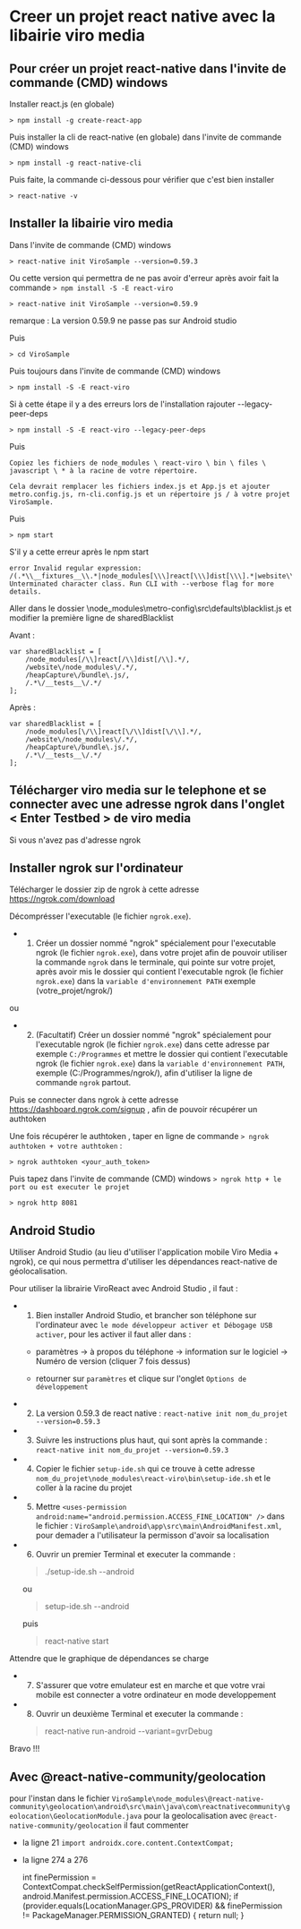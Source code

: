 # Creer un projet react native avec la libairie viro media

## Pour créer un projet react-native dans l'invite de commande (CMD) windows

Installer react.js (en globale)

    > npm install -g create-react-app

Puis installer la cli de react-native (en globale) dans l'invite de commande (CMD) windows

    > npm install -g react-native-cli

Puis faite, la commande ci-dessous pour vérifier que c'est bien installer 

    > react-native -v


## Installer la libairie viro media 

Dans l'invite de commande (CMD) windows

    > react-native init ViroSample --version=0.59.3

Ou cette version qui permettra de ne pas avoir d'erreur après avoir fait la commande `> npm install -S -E react-viro`

    > react-native init ViroSample --version=0.59.9

remarque : La version 0.59.9 ne passe pas sur Android studio

Puis 

    > cd ViroSample

Puis toujours dans l'invite de commande (CMD) windows

    > npm install -S -E react-viro

Si à cette étape il y a des erreurs lors de l'installation rajouter --legacy-peer-deps

    > npm install -S -E react-viro --legacy-peer-deps


Puis 


    Copiez les fichiers de node_modules \ react-viro \ bin \ files \ javascript \ * à la racine de votre répertoire.

    Cela devrait remplacer les fichiers index.js et App.js et ajouter metro.config.js, rn-cli.config.js et un répertoire js / à votre projet ViroSample.

Puis

    > npm start

S'il y a cette erreur après le npm start

    error Invalid regular expression: /(.*\\__fixtures__\\.*|node_modules[\\\]react[\\\]dist[\\\].*|website\\node_modules\\.*|heapCapture\\bundle\.js|.*\\__tests__\\.*)$/: Unterminated character class. Run CLI with --verbose flag for more details.

Aller dans le dossier \node_modules\metro-config\src\defaults\blacklist.js et modifier la première ligne de sharedBlacklist

Avant :

    var sharedBlacklist = [
        /node_modules[/\\]react[/\\]dist[/\\].*/,
        /website\/node_modules\/.*/,
        /heapCapture\/bundle\.js/,
        /.*\/__tests__\/.*/
    ];

Après :

    var sharedBlacklist = [
        /node_modules[\/\\]react[\/\\]dist[\/\\].*/,
        /website\/node_modules\/.*/,
        /heapCapture\/bundle\.js/,
        /.*\/__tests__\/.*/
    ];



## Télécharger viro media sur le telephone et se connecter avec une adresse ngrok dans l'onglet < Enter Testbed > de viro media

Si vous n'avez pas d'adresse ngrok

## Installer ngrok sur l'ordinateur

Télécharger le dossier zip de ngrok à cette adresse https://ngrok.com/download 

Décomprésser l'executable (le fichier `ngrok.exe`). 

- 1) Créer un dossier nommé "ngrok" spécialement pour l'executable ngrok (le fichier `ngrok.exe`), dans votre projet afin de pouvoir utiliser la commande `ngrok` dans le terminale, qui pointe sur votre projet, après avoir mis le dossier qui contient l'executable ngrok (le fichier `ngrok.exe`) dans la `variable d'environnement PATH` exemple (votre_projet/ngrok/)

ou

- 2) (Facultatif) Créer un dossier nommé "ngrok" spécialement pour l'executable ngrok (le fichier `ngrok.exe`) dans cette adresse par exemple `C:/Programmes` et mettre le dossier qui contient l'executable ngrok (le fichier `ngrok.exe`) dans la `variable d'environnement PATH`, exemple (C:/Programmes/ngrok/), afin d'utiliser la ligne de commande `ngrok` partout. 

Puis se connecter dans ngrok à cette adresse https://dashboard.ngrok.com/signup , afin de pouvoir récupérer un authtoken

Une fois récupérer le authtoken , taper en ligne de commande `> ngrok authtoken + votre authtoken` :

    > ngrok authtoken <your_auth_token>

Puis tapez dans l'invite de commande (CMD) windows `> ngrok http + le port ou est executer le projet` 

    > ngrok http 8081


## Android Studio

Utiliser Android Studio (au lieu d'utiliser l'application mobile Viro Media + ngrok), ce qui nous permettra d'utiliser les dépendances react-native de géolocalisation.

Pour utiliser la librairie ViroReact avec Android Studio , il faut :

- 1) Bien installer Android Studio, et brancher son téléphone sur l'ordinateur avec `le mode développeur activer et Débogage USB activer`, pour les activer il faut aller dans :
    - paramètres -> à propos du téléphone -> information sur le logiciel -> Numéro de version (cliquer 7 fois dessus)

    - retourner sur `paramètres` et clique sur l'onglet `Options de développement`

- 2) La version 0.59.3 de react native : `react-native init nom_du_projet --version=0.59.3` 

- 3) Suivre les instructions plus haut, qui sont après la commande : `react-native init nom_du_projet --version=0.59.3` 

- 4) Copier le fichier `setup-ide.sh` qui ce trouve à cette adresse `nom_du_projet\node_modules\react-viro\bin\setup-ide.sh` et le coller à la racine du projet

- 5) Mettre `<uses-permission android:name="android.permission.ACCESS_FINE_LOCATION" />` dans le fichier : `ViroSample\android\app\src\main\AndroidManifest.xml`, pour demader a l'utilisateur la permisson d'avoir sa localisation

- 6) Ouvrir un premier Terminal et executer la commande :

    > ./setup-ide.sh --android

    ou 

    > setup-ide.sh --android

    puis

    > react-native start

Attendre que le graphique de dépendances se charge

- 7) S'assurer que votre emulateur est en marche et que votre vrai mobile est connecter a votre ordinateur en mode developpement

- 8) Ouvrir un deuxième Terminal et executer la commande :

    > react-native run-android --variant=gvrDebug

Bravo !!!


## Avec @react-native-community/geolocation

pour l'instan dans le fichier `ViroSample\node_modules\@react-native-community\geolocation\android\src\main\java\com\reactnativecommunity\geolocation\GeolocationModule.java` pour la geolocalisation avec `@react-native-community/geolocation` il faut commenter


- la ligne 21 `import androidx.core.content.ContextCompat;`


- la ligne 274 a 276 

    int finePermission = ContextCompat.checkSelfPermission(getReactApplicationContext(), android.Manifest.permission.ACCESS_FINE_LOCATION);
    if (provider.equals(LocationManager.GPS_PROVIDER) && finePermission != PackageManager.PERMISSION_GRANTED) {
       return null;
    }